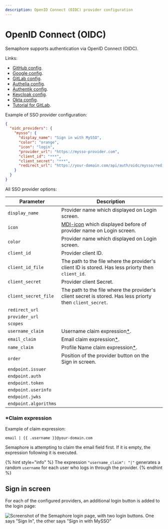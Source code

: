 ```yaml
---
description: OpenID Connect (OIDC) provider configuration
---
```


# OpenID Connect (OIDC)

Semaphore supports authentication via OpenID Connect (OIDC).

Links:

* [GitHub config](/administration-guide/openid/github.md).
* [Google config](/administration-guide/openid/gogole.md).
* [GitLab config](/administration-guide/openid/gitlab.md).
* [Authelia config](/administration-guide/openid/authelia.md).
* [Authentik config](/administration-guide/openid/authentik.md).
* [Keycloak config](/administration-guide/openid/keycloak.md).
* [Okta config](/administration-guide/openid/okta.md).
* [Tutorial for GitLab](https://semui.co/blog/openid-authentication/).

<!-- Tutorial for GitLab: [https://semui.co/blog/openid-authentication/](https://semui.co/blog/openid-authentication/). -->

Example of SSO provider configuration:

```json
{
  "oidc_providers": {
    "mysso": {
      "display_name": "Sign in with MySSO",
      "color": "orange",
      "icon": "login",
      "provider_url": "https://mysso-provider.com",
      "client_id": "***",
      "client_secret": "***",
      "redirect_url": "https://your-domain.com/api/auth/oidc/mysso/redirect"
    }
  }
}
```

All SSO provider options:

| Parameter | Description |
|-----------|-------------|
| `display_name` | Provider name which displayed on Login screen. |
| `icon` | [MDI-icon](https://pictogrammers.com/library/mdi/) which displayed before of provider name on Login screen.|
| `color` | Provider name which displayed on Login screen. |
| `client_id` | Provider client ID. |
| `client_id_file` | The path to the file where the provider's client ID is stored. Has less priorty then `client_id`. |
| `client_secret` | Provider client Secret.  |
| `client_secret_file` | The path to the file where the provider's client secret is stored. Has less priorty then `client_secret`. |
| `redirect_url` |  |
| `provider_url` |  |
| `scopes` |  |
| `username_claim` | Username claim expression[*](administration-guide/openid#claim-expression). |
| `email_claim` | Email claim expression[*](administration-guide/openid#claim-expression). |
| `name_claim` | Profile Name claim expression[*](administration-guide/openid#claim-expression). |
| `order` | Position of the provider button on the Sign in screen. |
| `endpoint.issuer` |  |
| `endpoint.auth` |  |
| `endpoint.token` |  |
| `endpoint.userinfo` |  |
| `endpoint.jwks` |  |
| `endpoint.algorithms` |  |


### *Claim expression

Example of claim expression:

```
email | {{ .username }}@your-domain.com
```

Semaphore is attempting to claim the email field first.
If it is empty, the expression following it is executed.

{% hint style="info" %}
The expression `"username_claim": "|"` generates a random `username` for each user who logs in through the provider.
{% endhint %}

## Sign in screen

For each of the configured providers, an additional login button is added to the login page:

![Screenshot of the Semaphore login page, with two login buttons. One says "Sign In", the other says "Sign in with MySSO"](https://user-images.githubusercontent.com/5564491/232345599-13f744a0-0530-4422-8b55-6a563a4ef5d9.png)

